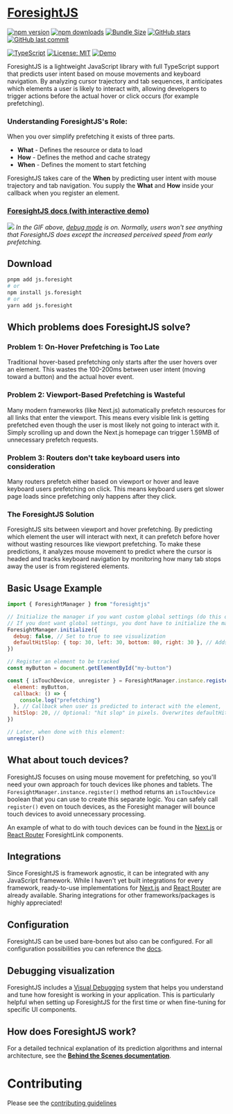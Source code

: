 # [ForesightJS](https://foresightjs.com/)

[![npm version](https://img.shields.io/npm/v/js.foresight.svg)](https://www.npmjs.com/package/js.foresight)
[![npm downloads](https://img.shields.io/npm/dt/js.foresight.svg)](https://www.npmjs.com/package/js.foresight)
[![Bundle Size](https://img.shields.io/bundlephobia/minzip/js.foresight)](https://bundlephobia.com/package/js.foresight)
[![GitHub stars](https://img.shields.io/github/stars/spaansba/ForesightJS.svg?style=social&label=Star)](https://github.com/spaansba/ForesightJS)
[![GitHub last commit](https://img.shields.io/github/last-commit/spaansba/ForesightJS)](https://github.com/spaansba/ForesightJS/commits)


[![TypeScript](https://img.shields.io/badge/%3C%2F%3E-TypeScript-%230074c1.svg)](http://www.typescriptlang.org/)
[![License: MIT](https://img.shields.io/badge/License-MIT-yellow.svg)](https://opensource.org/licenses/MIT)
[![Demo](https://img.shields.io/badge/demo-live-blue)](https://foresightjs.com/)

ForesightJS is a lightweight JavaScript library with full TypeScript support that predicts user intent based on mouse movements and keyboard navigation. By analyzing cursor trajectory and tab sequences, it anticipates which elements a user is likely to interact with, allowing developers to trigger actions before the actual hover or click occurs (for example prefetching).

### Understanding ForesightJS's Role:
When you over simplify prefetching it exists of three parts.

+ **What** - Defines the resource or data to load 
+ **How** - Defines the method and cache strategy 
+ **When** - Defines the moment to start fetching

ForesightJS takes care of the **When** by predicting user intent with mouse trajectory and tab navigation.
You supply the **What** and **How** inside your callback when you register an element.

### [ForesightJS docs (with interactive demo)](https://foresightjs.com/)

![](https://github.com/spaansba/ForesightJS/blob/main/static/ForesightJSDemo.gif)
_In the GIF above, [debug mode](https://foresightjs.com/docs/debug) is on. Normally, users won't see anything that ForesightJS does except the increased perceived speed from early prefetching._

## Download

```bash
pnpm add js.foresight
# or
npm install js.foresight
# or
yarn add js.foresight
```

## Which problems does ForesightJS solve?

### Problem 1: On-Hover Prefetching is Too Late

Traditional hover-based prefetching only starts after the user hovers over an element. This wastes the 100-200ms between user intent (moving toward a button) and the actual hover event.

### Problem 2: Viewport-Based Prefetching is Wasteful

Many modern frameworks (like Next.js) automatically prefetch resources for all links that enter the viewport. This means every visible link is getting prefetched even though the user is most likely not going to interact with it. Simply scrolling up and down the Next.js homepage can trigger 1.59MB of unnecessary prefetch requests.

### Problem 3: Routers don't take keyboard users into consideration

Many routers prefetch either based on viewport or hover and leave keyboard users prefetching on click. This means keyboard users get slower page loads since prefetching only happens after they click.

### The ForesightJS Solution

ForesightJS sits between viewport and hover prefetching. By predicting which element the user will interact with next, it can prefetch before hover without wasting resources like viewport prefetching. To make these predictions, it analyzes mouse movement to predict where the cursor is headed and tracks keyboard navigation by monitoring how many tab stops away the user is from registered elements.

## Basic Usage Example

```javascript
import { ForesightManager } from "foresightjs"

// Initialize the manager if you want custom global settings (do this once at app startup)
// If you dont want global settings, you dont have to initialize the manager
ForesightManager.initialize({
  debug: false, // Set to true to see visualization
  defaultHitSlop: { top: 30, left: 30, bottom: 80, right: 30 }, // Adds invisible margin around an element to increase its hitbox
})

// Register an element to be tracked
const myButton = document.getElementById("my-button")

const { isTouchDevice, unregister } = ForesightManager.instance.register({
  element: myButton,
  callback: () => {
    console.log("prefetching")
  }, // Callback when user is predicted to interact with the element,
  hitSlop: 20, // Optional: "hit slop" in pixels. Overwrites defaultHitSlop
})

// Later, when done with this element:
unregister()
```

## What about touch devices?

ForesightJS focuses on using mouse movement for prefetching, so you'll need your own approach for touch devices like phones and tablets. The `ForesightManager.instance.register()` method returns an `isTouchDevice` boolean that you can use to create this separate logic. You can safely call `register()` even on touch devices, as the Foresight manager will bounce touch devices to avoid unnecessary processing.

An example of what to do with touch devices can be found in the [Next.js](https://foresightjs.com/docs/integrations/nextjs) or [React Router](https://foresightjs.com/docs/integrations/react) ForesightLink components.

## Integrations

Since ForesightJS is framework agnostic, it can be integrated with any JavaScript framework. While I haven't yet built integrations for every framework, ready-to-use implementations for [Next.js](https://foresightjs.com/docs/integrations/nextjs) and [React Router](https://foresightjs.com/docs/integrations/react) are already available. Sharing integrations for other frameworks/packages is highly appreciated!

## Configuration

ForesightJS can be used bare-bones but also can be configured. For all configuration possibilities you can reference the [docs](https://foresightjs.com/docs/config).

## Debugging visualization

ForesightJS includes a [Visual Debugging](https://foresightjs.com/docs/debugging) system that helps you understand and tune how foresight is working in your application. This is particularly helpful when setting up ForesightJS for the first time or when fine-tuning for specific UI components.

## How does ForesightJS work?

For a detailed technical explanation of its prediction algorithms and internal architecture, see the **[Behind the Scenes documentation](https://foresightjs.com/docs/Behind_the_Scenes)**.

# Contributing

Please see the [contributing guidelines](/CONTRIBUTING.md)
